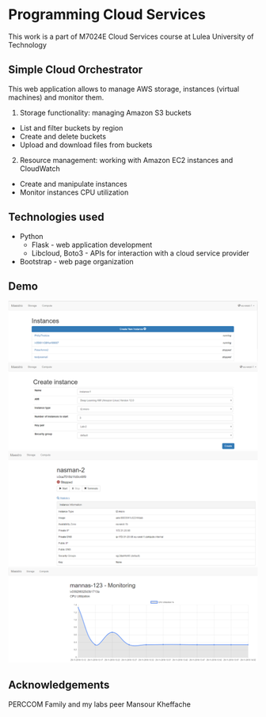 # Programming Cloud Services
This work is a part of M7024E Cloud Services course at Lulea University of Technology

## Simple Cloud Orchestrator
This web application allows to manage AWS storage, instances (virtual machines) and monitor them.

1. Storage functionality: managing Amazon S3 buckets
  - List and filter buckets by region
  - Create and delete buckets
  - Upload and download files from buckets
  
2. Resource management: working with Amazon EC2 instances and CloudWatch
  - Create and manipulate instances
  - Monitor instances CPU utilization
  
## Technologies used
- Python
    - Flask - web application development
    - Libcloud, Boto3 - APIs for interaction with a cloud service provider 
- Bootstrap - web page organization

## Demo
![](Instances.png)
![](Create-instance.png)
![](Manage-instances.png)
![](Monitor-instances.png)


## Acknowledgements
PERCCOM Family and my labs peer Mansour Kheffache
